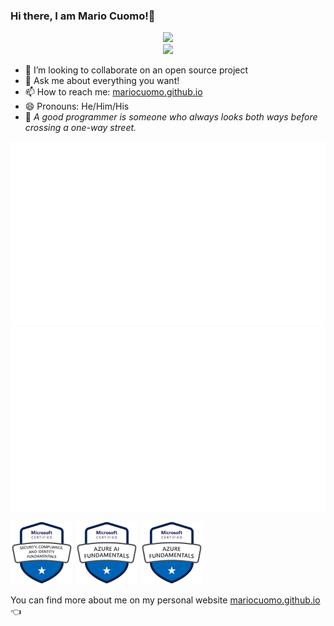 ### Hi there, I am Mario Cuomo!👋

<div align="center">
  <img src="https://github.com/mariocuomo/mariocuomo.github.io/blob/master/images/me_give.png" width="180"></img><br>
  <img src="https://komarev.com/ghpvc/?username=mariocuomo&color=FAC151"></img><br>
</div>

- 👯 I’m looking to collaborate on an open source project
- 💬 Ask me about everything you want!
- 📫 How to reach me: [mariocuomo.github.io](https://mariocuomo.github.io/)
- 😄 Pronouns: He/Him/His
- 🤔 _A good programmer is someone who always looks both ways before crossing a one-way street._

<!--
- 🔭 I’m currently working on ...
- 🌱 I’m currently learning ...
- 🤔 I’m looking for help with ...
- ⚡ Fun fact: ...
-->


![](https://github.com/mariocuomo/github-stats/blob/master/generated/overview.svg)
![](https://github.com/mariocuomo/github-stats/blob/master/generated/languages.svg)


<img src="https://github.com/mariocuomo/mariocuomo.github.io/blob/master/images/microsoft-certified-security-compliance-and-identity-fundamentals.png" width="100"></img>
<img src="https://github.com/mariocuomo/mariocuomo.github.io/blob/master/images/microsoft-certified-azure-ai-fundamentals.png" width="100"></img>
<img src="https://github.com/mariocuomo/mariocuomo.github.io/blob/master/images/microsoft-certified-azure-fundamentals.png" width="100"></img>


You can find more about me on my personal website [mariocuomo.github.io](https://mariocuomo.github.io/) 👈
